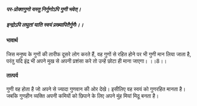 ##### पर-प्रोक्तगुणो यस्तु निर्गुणोऽपि गुणी भवेत्।
##### इन्द्रोऽपि लघुतां याति स्वयं प्रख्यापितैर्गुणैः।। 

#### भावार्थ

जिस मनुष्य के गुणों की तारीफ दूसरे लोग करते हैं, वह गुणों से रहित होने पर भी गुणी मान लिया जाता है, परंतु यदि इंद्र भी अपने मुख से अपनी प्रशंसा करे तो उन्हें छोटा ही माना जाएगा। ।।8।।

#### तात्पर्य

गुणी वह होता है जो अपने से ज्यादा गुणवान की ओर देखे। इसीलिए वह स्वयं को गुणरहित मानता है। जबकि गुणहीन व्यक्ति अपनी कमियों को छिपाने के लिए अपने मुंह मियां मिठू बनता है।